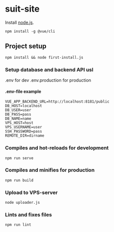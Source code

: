 # suit-site

Install [node.js](https://nodejs.org/).

```
npm install -g @vue/cli
```

## Project setup
```
npm install && node first-install.js
```

### Setup database and backend API usl

.env for dev
.env.production for production

#### .env-file example
```
VUE_APP_BACKEND_URL=http://localhost:8181/public
DB_HOST=localhost
DB_USER=user
DB_PASS=pass
DB_NAME=name
VPS_HOST=host
VPS_USERNAME=user
SSH_PASSWORD=pass
REMOTE_DIR=dirname
```
### Compiles and hot-reloads for development
```
npm run serve
```

### Compiles and minifies for production
```
npm run build
```

### Upload to VPS-server
```
node uploader.js
```

### Lints and fixes files
```
npm run lint
```

